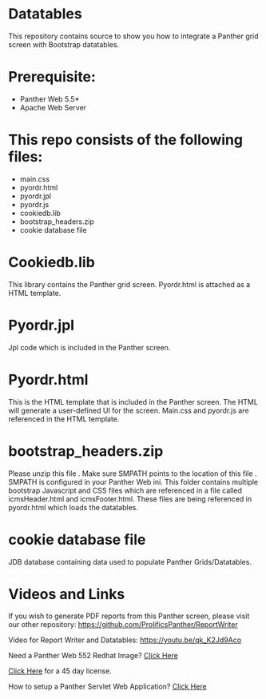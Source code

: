 # Datatables
This repository contains source   to show you how to integrate a Panther grid screen with Bootstrap datatables.

# Prerequisite:
  * Panther Web 5.5*
  * Apache  Web Server

# This repo consists of the following files:
  * main.css
  * pyordr.html
  * pyordr.jpl
  * pyordr.js
  * cookiedb.lib
  * bootstrap_headers.zip
  * cookie database file
  
# Cookiedb.lib
This library contains the Panther grid screen. Pyordr.html is attached as a HTML template.

# Pyordr.jpl
Jpl code which is included in the Panther screen. 

# Pyordr.html
This is the HTML template that is included in the Panther screen. The HTML will generate a user-defined UI for the screen. Main.css and pyordr.js are referenced in the HTML template.

# bootstrap_headers.zip
Please unzip  this file . Make sure SMPATH  points to the location of this file . SMPATH is configured in your Panther Web ini. This folder contains multiple bootstrap Javascript and CSS files which are  referenced in a file called icmsHeader.html and icmsFooter.html. These files are being referenced in pyordr.html which loads the datatables.

# cookie database file
JDB database containing  data used to populate Panther Grids/Datatables.

# Videos and Links
If you wish to generate PDF reports from this Panther screen, please visit our other repository: https://github.com/ProlificsPanther/ReportWriter

Video for Report Writer and Datatables: https://youtu.be/qk_K2Jd9Aco

Need a Panther Web 552 Redhat Image? [Click Here](https://hub.docker.com/r/prolificspanther/pantherweb)

[Click Here](https://www.prolifics.com/panther-trial-license-request) for a 45 day license.

How to setup a Panther Servlet Web Application? [Click Here](https://github.com/ProlificsPanther/PantherWeb/releases)
